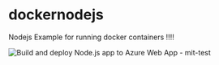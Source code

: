 # dockernodejs
Nodejs Example for running docker containers !!!!

![Build and deploy Node.js app to Azure Web App - mit-test](https://github.com/kalyanmit/dockernodejs/workflows/Build%20and%20deploy%20Node.js%20app%20to%20Azure%20Web%20App%20-%20mit-test/badge.svg)

